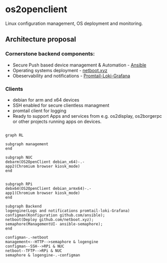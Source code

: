 # os2openclient
Linux configuration management, OS deployment and monitoring.

## Architecture proposal

### Cornerstone backend components:
- Secure Push based device management & Automation - [Ansible](https://www.ansible.com/overview/how-ansible-works)
- Operating systems deployment  - [netboot.xyz](https://netboot.xyz/docs)
- Obeservability and notifications - [Promtail-Loki-Grafana](https://grafana.com/oss/loki/)

### Clients
- debian for arm and x64 devices
- SSH enabled for secure clientless managment
- promtail client for logging
- Ready to support Apps and services from e.g. os2display, os2borgerpc or other projects running apps on devices. 

```mermaid

graph RL

subgraph management
end

subgraph NUC
debarm(OS2OpenClient debian_x64)-.-
app2(Chromium browser kiosk_mode)
end


subgraph RPi
debx64(OS2OpenClient debian_armx64)-.-
app1(Chromium browser kiosk_mode)
end

subgraph Backend
logengine(Logs and notifications promtail-loki-Grafana)
configman(Konfiguration github.com/ansible);
netboot(Deploy github.com/netboot.xyz);
semaphore(ManagementUI- ansible-semaphore);
end

configman-.-netboot
management<--HTTP-->semaphore & logengine
configman--SSH-->RPi & NUC
netboot--TFTP-->RPi & NUC
semaphore & logengine-.-configman


```
